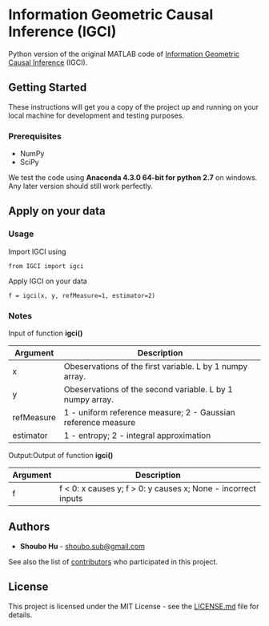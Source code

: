 # Information Geometric Causal Inference (IGCI)

Python version of the original MATLAB code of [Information Geometric Causal Inference](http://event.cwi.nl/uai2010/papers/UAI2010_0121.pdf) (IGCI).

## Getting Started

These instructions will get you a copy of the project up and running on your local machine for development and testing purposes.

### Prerequisites
* NumPy
* SciPy

We test the code using **Anaconda 4.3.0 64-bit for python 2.7** on windows. Any later version should still work perfectly.

## Apply on your data

### Usage

Import IGCI using

```
from IGCI import igci
```

Apply IGCI on your data
```
f = igci(x, y, refMeasure=1, estimator=2)
```

### Notes

Input of function **igci()**

| Argument  | Description  |
|---|---|
|x | Obeservations of the first variable. L by 1 numpy array.|
|y | Obeservations of the second variable. L by 1 numpy array.|
|refMeasure | 1 - uniform reference measure; 2 - Gaussian reference measure |
|estimator | 1 - entropy; 2 - integral approximation |

Output:Output of function **igci()**

| Argument  | Description  |
|---|---|
|f  |f < 0: x causes y; f > 0: y causes x; None - incorrect inputs|


## Authors

* **Shoubo Hu** - shoubo.sub@gmail.com

See also the list of [contributors](https://github.com/amber0309/IGCI/contributors) who participated in this project.

## License

This project is licensed under the MIT License - see the [LICENSE.md](LICENSE.md) file for details.
